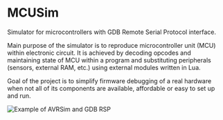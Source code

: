 MCUSim
======
Simulator for microcontrollers with GDB Remote Serial Protocol interface.

Main purpose of the simulator is to reproduce microcontroller unit (MCU)
within electronic circuit. It is achieved by decoding opcodes and
maintaining state of MCU within a program and substituting peripherals
(sensors, external RAM, etc.) using external modules written in Lua.

Goal of the project is to simplify firmware debugging of a real hardware
when not all of its components are available, affordable or easy to
set up and run.

![Example of AVRSim and GDB RSP](https://i.imgur.com/cDzPNkG.gifv)
